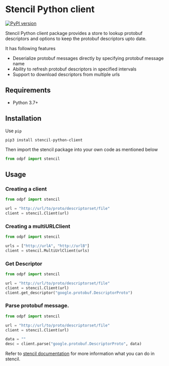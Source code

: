 # Stencil Python client

[![PyPI version](https://badge.fury.io/py/stencil-python-client.svg)](https://pypi.org/project/stencil-python-client)

Stencil Python client package provides a store to lookup protobuf descriptors and options to keep the protobuf descriptors upto date.

It has following features
 - Deserialize protobuf messages directly by specifying protobuf message name
 - Ability to refresh protobuf descriptors in specified intervals
 - Support to download descriptors from multiple urls


## Requirements

 - Python 3.7+

## Installation

Use `pip`
```
pip3 install stencil-python-client
```

Then import the stencil package into your own code as mentioned below
```python
from odpf import stencil
```

## Usage

### Creating a client

```python
from odpf import stencil

url = "http://url/to/proto/descriptorset/file"
client = stencil.Client(url)
```

### Creating a multiURLClient

```python
from odpf import stencil

urls = ["http://urlA", "http://urlB"]
client = stencil.MultiUrlClient(urls)
```

### Get Descriptor
```python
from odpf import stencil

url = "http://url/to/proto/descriptorset/file"
client = stencil.Client(url)
client.get_descriptor("google.protobuf.DescriptorProto")
```

### Parse protobuf message. 
```python
from odpf import stencil

url = "http://url/to/proto/descriptorset/file"
client = stencil.Client(url)

data = ""
desc = client.parse("google.protobuf.DescriptorProto", data)
```

Refer to [stencil documentation](https://odpf.gitbook.io/stencil/) for more information what you can do in stencil.
